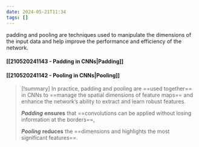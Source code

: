 ```yaml
---
date: 2024-05-21T11:34
tags: []
---
```

padding and pooling are techniques used to manipulate the dimensions of the input data and help improve the performance and efficiency of the network.
#### [[210520241143 - Padding in CNNs|Padding]]
#### [[210520241142 - Pooling in CNNs|Pooling]]

>[!summary] 
>In practice, padding and pooling are ==used together== in CNNs to ==manage the spatial dimensions of feature maps== and enhance the network’s ability to extract and learn robust features.
>
>***Padding*** **ensures** that ==convolutions can be applied without losing information at the borders==,
>
>***Pooling*** **reduces** the ==dimensions and highlights the most significant features==.